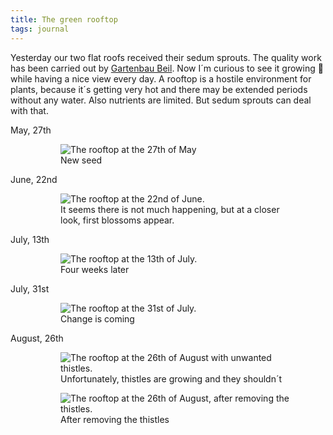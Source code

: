 ```yaml
---
title: The green rooftop
tags: journal
---
```

Yesterday our two flat roofs received their sedum sprouts. The quality work has been carried out by [Gartenbau Beil](https://www.gartengestaltung-beil.de). Now I´m curious to see it growing 🌱 while having a nice view every day. A rooftop is a hostile environment for plants, because it´s getting very hot and there may be extended periods without any water. Also nutrients are limited. But sedum sprouts can deal with that.

<dl class="timeline">
<dt>May, 27th</dt>
<dd><figure><img src="/img/journal/2021-05-27-sedum-sprouts.jpg" alt="The rooftop at the 27th of May"><figcaption>New seed</figcaption></figure></dd>
<dt>June, 22nd</dt>
<dd><figure>
<img src="/img/journal/2021-06-22-sedum-sprouts.jpg" alt="The rooftop at the 22nd of June. "><figcaption>It seems there is not much happening, but at a closer look, first blossoms appear.</figcaption></figure></dd>
<dt>July, 13th</dt>
<dd><figure>
<img src="/img/journal/2021-07-13-sedum-sprouts.jpg" alt="The rooftop at the 13th of July. "><figcaption>Four weeks later</figcaption></figure></dd>
<dt>July, 31st</dt>
<dd><figure>
<img src="/img/journal/2021-07-31-sedum-sprouts.jpg" alt="The rooftop at the 31st of July. "><figcaption>Change is coming</figcaption></figure></dd>
<dt>August, 26th</dt>
<dd><figure>
<img src="/img/journal/2021-08-26-sedum-sprouts-before.jpg" alt="The rooftop at the 26th of August with unwanted thistles."><figcaption>Unfortunately, thistles are growing and they shouldn´t</figcaption></figure><figure>
<img src="/img/journal/2021-08-26-sedum-sprouts-after.jpg" alt="The rooftop at the 26th of August, after removing the thistles."><figcaption>After removing the thistles</figcaption></figure></dd>
</dl>